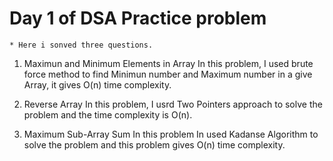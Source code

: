 #   Day 1 of DSA Practice problem  
    * Here i sonved three questions. 

1. Maximun and Minimum Elements in Array
   In this problem, I used brute force method to find Minimun number and Maximum number in a give Array, it gives O(n) time complexity.

2. Reverse Array
   In this problem, I usrd Two Pointers approach to solve the problem and the time complexity is O(n).

3. Maximum Sub-Array Sum 
   In this problem In used Kadanse Algorithm to solve the problem and this problem gives O(n) time complexity.
